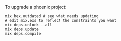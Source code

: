 
To upgrade a phoenix project:

```
mix hex.outdated # see what needs updating
# edit mix.exs to reflect the constraints you want
mix deps.unlock --all
mix deps.update
mix deps.compile
```

